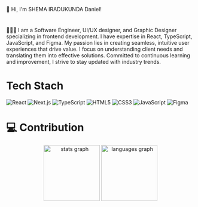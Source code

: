 👋 Hi, I'm SHEMA IRADUKUNDA Daniel!
# 
👨🏾‍💻 I am a Software Engineer, UI/UX designer, and Graphic Designer specializing in frontend development. I have expertise in React, TypeScript, JavaScript, and Figma. My passion lies in creating seamless, intuitive user experiences that drive value. I focus on understanding client needs and translating them into effective solutions. Committed to continuous learning and improvement, I strive to stay updated with industry trends.
#

# Tech Stach
![React](https://img.shields.io/badge/React-20232A?style=for-the-badge&logo=react&logoColor=61DAFB)
![Next.js](https://img.shields.io/badge/Next.js-000000?style=for-the-badge&logo=next.js&logoColor=white)
![TypeScript](https://img.shields.io/badge/TypeScript-007ACC?style=for-the-badge&logo=typescript&logoColor=white)
![HTML5](https://img.shields.io/badge/HTML5-E34F26?style=for-the-badge&logo=html5&logoColor=white)
![CSS3](https://img.shields.io/badge/CSS3-1572B6?style=for-the-badge&logo=css3&logoColor=white)
![JavaScript](https://img.shields.io/badge/JavaScript-F7DF1E?style=for-the-badge&logo=javascript&logoColor=black)
![Figma](https://img.shields.io/badge/Figma-F24E1E?style=for-the-badge&logo=figma&logoColor=white)


# 💻 Contribution 
<div align="center">
  <img src="https://github-readme-stats.vercel.app/api?username=SHEMA-IRADUKUNDA-Daniel&hide_title=false&hide_rank=false&show_icons=true&include_all_commits=true&disable_animations=false&theme=github_dark&locale=en&hide_border=true" height="150" alt="stats graph"  />
  <img src="https://github-readme-stats.vercel.app/api/top-langs?username=SHEMA-IRADUKUNDA-Daniel&locale=en&hide_title=false&layout=compact&card_width=320&langs_count=6&theme=github_dark&hide_border=true&exclude_repo=SHEMA-IRADUKUNDA-Daniel" height="150" alt="languages graph"  />
</div>
<!--
**SHEMA-IRADUKUNDA-Daniel/shema-iradukunda-daniel** is a ✨ _special_ ✨ repository because its `README.md` (this file) appears on your GitHub profile.

Here are some ideas to get you started:

- 🔭 I’m currently working on ...
- 🌱 I’m currently learning ...
- 👯 I’m looking to collaborate on ...
- 🤔 I’m looking for help with ...
- 💬 Ask me about ...
- 📫 How to reach me: ...
- 😄 Pronouns: ...
- ⚡ Fun fact: ...
-->
